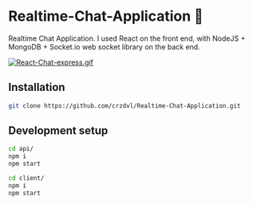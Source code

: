 # Realtime-Chat-Application :koala:

Realtime Chat Application. I used React on the front end, with NodeJS + MongoDB + Socket.io web socket library on the back end.

[![React-Chat-express.gif](https://s7.gifyu.com/images/React-Chat-express.gif)](https://gifyu.com/image/n1Ru)

## Installation

```sh
git clone https://github.com/crzdvl/Realtime-Chat-Application.git
```

## Development setup

```sh
cd api/
npm i
npm start 
```

```sh
cd client/
npm i
npm start 
```

